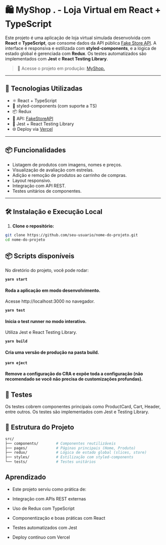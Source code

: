 # 🛍️ MyShop . - Loja Virtual em React + TypeScript

Este projeto é uma aplicação de loja virtual simulada desenvolvida com **React** e **TypeScript**, que consome dados da API pública [Fake Store API](https://fakestoreapi.com/). A interface é responsiva e estilizada com **styled-components**, e a lógica de estado global é gerenciada com **Redux**. Os testes automatizados são implementados com **Jest** e **React Testing Library**.

> 🔗 Acesse o projeto em produção: [MyShop.](https://my-shop-zeta-navy.vercel.app/)

---

## 🚀 Tecnologias Utilizadas

- ⚛️ React + TypeScript
- 🎨 styled-components (com suporte a TS)
- 📦 Redux
- 🔗 API: [FakeStoreAPI](https://fakestoreapi.com/)
- 🧪 Jest + React Testing Library
- 🌐 Deploy via [Vercel](https://vercel.com)

---

## 📦 Funcionalidades

- Listagem de produtos com imagens, nomes e preços.
- Visualização de avaliação com estrelas.
- Adição e remoção de produtos ao carrinho de compras.
- Layout responsivo.
- Integração com API REST.
- Testes unitários de componentes.

---

## 🛠️ Instalação e Execução Local

1. **Clone o repositório:**

```bash
git clone https://github.com/seu-usuario/nome-do-projeto.git
cd nome-do-projeto
```
## 📦 Scripts disponíveis
No diretório do projeto, você pode rodar:

**`yarn start`**
#### Roda a aplicação em modo desenvolvimento.
Acesse http://localhost:3000 no navegador.

**`yarn test`**
#### Inicia o test runner no modo interativo.
Utiliza Jest e React Testing Library.

**`yarn build`**
#### Cria uma versão de produção na pasta build.

**`yarn eject`**
#### Remove a configuração do CRA e expõe toda a configuração (não recomendado se você não precisa de customizações profundas).

## 🧪 Testes
Os testes cobrem componentes principais como ProductCard, Cart, Header, entre outros. Os testes são implementados com Jest e Testing Library.

## 📁 Estrutura do Projeto
```bash
src/
├── components/        # Componentes reutilizáveis
├── pages/             # Páginas principais (Home, Produto)
├── redux/             # Lógica de estado global (slices, store)
├── styles/            # Estilização com styled-components
└── tests/             # Testes unitários
```
## Aprendizado
- Este projeto serviu como prática de:

- Integração com APIs REST externas

- Uso de Redux com TypeScript

- Componentização e boas práticas com React

- Testes automatizados com Jest

- Deploy contínuo com Vercel

